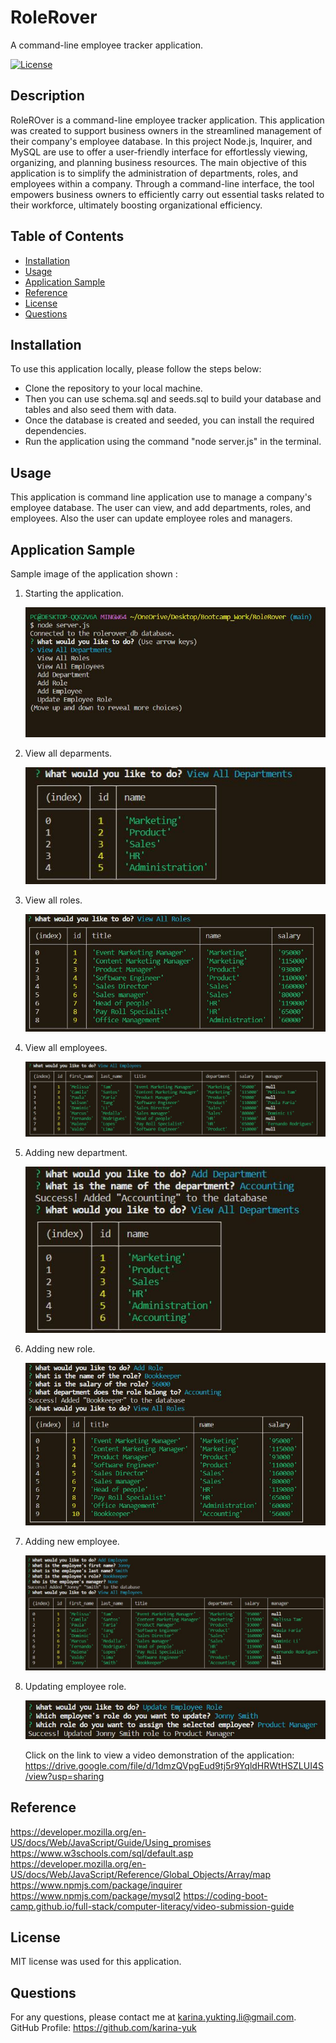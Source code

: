 # RoleRover

A command-line employee tracker application.

[![License](https://img.shields.io/badge/License-MIT-yellow.svg)](https://opensource.org/licenses/MIT)

## Description

RoleROver is a command-line employee tracker application. This application was created to support business owners in the streamlined management of their company's employee database. In this project Node.js, Inquirer, and MySQL are use to offer a user-friendly interface for effortlessly viewing, organizing, and planning business resources. The main objective of this application is to simplify the administration of departments, roles, and employees within a company. Through a command-line interface, the tool empowers business owners to efficiently carry out essential tasks related to their workforce, ultimately boosting organizational efficiency.

## Table of Contents

- [Installation](#installation)
- [Usage](#usage)
- [Application Sample](#application-sample)
- [Reference](#reference)
- [License](#license)
- [Questions](#questions)

## Installation

To use this application locally, please follow the steps below:

- Clone the repository to your local machine.
- Then you can use schema.sql and seeds.sql to build your database and tables and also seed them with data.
- Once the database is created and seeded, you can install the required dependencies.
- Run the application using the command "node server.js" in the terminal.

## Usage

This application is command line application use to manage a company's employee database. The user can view, and add departments, roles, and employees. Also the user can update employee roles and managers.

## Application Sample

Sample image of the application shown :

1. Starting the application.

   <img src="./assets/Images/Start server.JPG">

2. View all deparments.

   <img src="./assets/Images/All departments.JPG">

3. View all roles.

   <img src="./assets/Images/All roles.JPG">

4. View all employees.

   <img src="./assets/Images/All employees.JPG">

5. Adding new department.

   <img src="./assets/Images/Added new department.JPG">

6. Adding new role.

   <img src="./assets/Images/Added new role.JPG">

7. Adding new employee.

   <img src="./assets/Images/Added new employee.JPG">

8. Updating employee role.

   <img src="./assets/Images/Updated employee role.JPG">

   Click on the link to view a video demonstration of the application:
   https://drive.google.com/file/d/1dmzQVpgEud9tj5r9YqldHRWtHSZLUI4S/view?usp=sharing

## Reference

https://developer.mozilla.org/en-US/docs/Web/JavaScript/Guide/Using_promises
https://www.w3schools.com/sql/default.asp
https://developer.mozilla.org/en-US/docs/Web/JavaScript/Reference/Global_Objects/Array/map
https://www.npmjs.com/package/inquirer
https://www.npmjs.com/package/mysql2
https://coding-boot-camp.github.io/full-stack/computer-literacy/video-submission-guide

## License

MIT license was used for this application.

## Questions

For any questions, please contact me at <karina.yukting.li@gmail.com>.
GitHub Profile: https://github.com/karina-yuk
